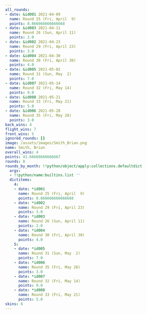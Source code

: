 ```yaml
---
all_rounds:
- date: &id001 2021-04-09
  name: Round 25 (Fri, April  9)
  points: 8.666666666666668
- date: &id003 2021-04-11
  name: Round 26 (Sun, April 11)
  points: 2.0
- date: &id002 2021-04-23
  name: Round 29 (Fri, April 23)
  points: 3.0
- date: &id004 2021-04-30
  name: Round 30 (Fri, April 30)
  points: 4.0
- date: &id005 2021-05-02
  name: Round 31 (Sun, May  2)
  points: 7.0
- date: &id007 2021-05-14
  name: Round 32 (Fri, May 14)
  points: 9.0
- date: &id008 2021-05-21
  name: Round 33 (Fri, May 21)
  points: 5.0
- date: &id006 2021-05-28
  name: Round 35 (Fri, May 28)
  points: 3.0
back_wins: 4
flight_wins: 7
front_wins: 5
ignored_rounds: []
image: /assets/images/Smith_Brian.png
name: Smith, Brian
overall_wins: 4
points: 41.66666666666667
rounds: 8
rounds_by_month: !!python/object/apply:collections.defaultdict
  args:
  - !!python/name:builtins.list ''
  dictitems:
    4:
    - date: *id001
      name: Round 25 (Fri, April  9)
      points: 8.666666666666668
    - date: *id002
      name: Round 29 (Fri, April 23)
      points: 3.0
    - date: *id003
      name: Round 26 (Sun, April 11)
      points: 2.0
    - date: *id004
      name: Round 30 (Fri, April 30)
      points: 4.0
    5:
    - date: *id005
      name: Round 31 (Sun, May  2)
      points: 7.0
    - date: *id006
      name: Round 35 (Fri, May 28)
      points: 3.0
    - date: *id007
      name: Round 32 (Fri, May 14)
      points: 9.0
    - date: *id008
      name: Round 33 (Fri, May 21)
      points: 5.0
skins: 6
---
```

